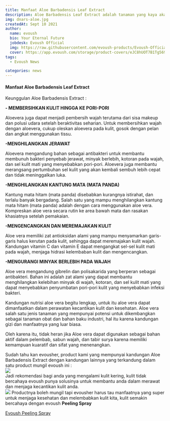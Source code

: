 ```yaml
---
title: Manfaat Aloe Barbadensis Leaf Extract
description: Aloe Barbadensis Leaf Extract adalah tanaman yang kaya akan protein, kalsium, vitamin A, C, dan E untuk menghilangkan jerawat, melembabkan kulit, dan meremajakan kulit. Berfungsi sebagai antibakteri dan antiinflamasi.
img: dnars-aloe.jpg
createdAt: Sept 10 2021
author:
  name: evoush
  bio: Your Eternal Future
  jobdesk: Evoush Official
  img: https://raw.githubusercontent.com/evoush-products/Evoush-Official-Website/master/static/icon_128.png
  cover: https://app.evoush.com/storage/product-covers/eJC8hUOT7B1Tg56943hWhsI9KMH8k7CdRe2OFDbo.jpg
tags:
  - Evoush News

categories: news
---  
```


#### Manfaat Aloe Barbadensis Leaf Extract

Keunggulan Aloe Barbadensis Extract :

**- MEMBERSIHKAN KULIT HINGGA KE PORI-PORI**

Aloevera juga dapat menjadi pembersih wajah terutama dari sisa makeup dan polusi udara setelah beraktivitas seharian. Untuk membersihkan wajah dengan aloevera, cukup oleskan aloevera pada kulit, gosok dengan pelan dan angkat menggunakan tissu.


**-MENGHILANGKAN JERAWAT**

Aloevera mengandung bahan sebagai antibakteri untuk membantu membunuh bakteri penyebab jerawat, minyak berlebih, kotoran pada wajah, dan sel kulit mati yang menyebabkan pori-pori. Aloevera juga membantu merangsang pertumbuhan sel kulit yang akan kembali sembuh lebih cepat dan tidak meninggalkan luka.


**-MENGHILANGKAN KANTUNG MATA (MATA PANDA)**

Kantung mata hitam (mata panda) disebabkan kurangnya istirahat, dan terlalu banyak bergadang. Salah satu yang mampu menghilangkan kantung mata hitam (mata panda) adalah dengan cara menggunakan aloe vera. Kompreskan aloe vera secara rutin ke area bawah mata dan rasakan khasiatnya setelah pemakaian.


**-MENGENCANGKAN DAN MEREMAJAKAN KULIT**

Aloe vera memiliki zat antioksidan alami yang mampu menyamarkan garis-garis halus kerutan pada kulit, sehingga dapat meremajakan kulit wajah. Kandungan vitamin C dan vitamin E dapat mengangkat sel-sel kulit mati pada wajah, menjaga hidrasi kelembaban kulit dan mengencangkan.


**-MENGURANGI MINYAK BERLEBIH PADA WAJAH**

Aloe vera mengandung gibrelin dan polisakarida yang berperan sebagai antibakteri. Bahan ini adalah zat alami yang dapat membantu menghilangkan kelebihan minyak di wajah, kotoran, dan sel kulit mati yang dapat menyebabkan penyumbatan pori-pori kulit yang menyebabkan infeksi bakteri.

Kandungan nutrisi aloe vera begitu lengkap, untuk itu aloe vera dapat dimanfaatkan dalam perawatan kecantikan kulit dan kesehatan. Aloe vera salah satu jenis tanaman yang mempunyai potensi untuk dikembangkan sebagai tanaman obat dan bahan baku industri, hal itu karena kandungan gizi dan manfaatnya yang luar biasa.

Oleh karena itu, tidak heran jika Aloe vera dapat digunakan sebagai bahan aktif dalam pelembab, sabun wajah, dan tabir surya karena memiliki kemampuan kuaratif dan sifat yang menenangkan.  

Sudah tahu kan evousher, product kami yang mempunyai kandungan Aloe Barbadensis Extract dengan kandungan lainnya yang terkandung dalam satu product mungil evoush ini :  
<img src="https://cdn.chec.io/merchants/27164/assets/53f2SjmlMXoU6i51%7C9.jpg" class="img-fluid">  
Jadi rekomendasi bagi anda yang mengalami kulit kering, kulit tidak bercahaya evoush punya solusinya untuk membantu anda dalam merawat dan menjaga kecantikan kulit anda.  
<img src="https://cdn.chec.io/merchants/27164/assets/I0HnAV82vgfxOhiy%7Cpeeling%20spray1A.jpg" class="img-fluid">
Productnya boleh mungil tapi evousher harus tau manfaatnya yang super untuk menjaga kesehatan dan melembabkan kulit kita, kulit semakin bercahaya dengan evoush **Peeling Spray**  

<a href="https://evoush.com/product/evoush-peeling-spray" class="btn btn-block btn-primary">Evoush Peeling Spray</a>